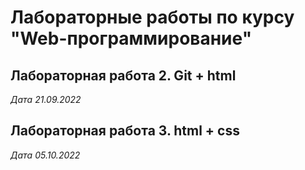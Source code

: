 # Лабораторные работы по курсу "Web-программирование"

## Лабораторная работа 2. Git + html 

*Дата 21.09.2022*

## Лабораторная работа 3. html + css

*Дата 05.10.2022*
